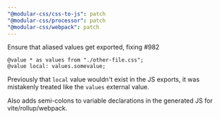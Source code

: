 ```yaml
---
"@modular-css/css-to-js": patch
"@modular-css/processor": patch
"@modular-css/webpack": patch
---
```


Ensure that aliased values get exported, fixing #982

```
@value * as values from "./other-file.css";
@value local: values.somevalue;
```

Previously that `local` value wouldn't exist in the JS exports, it was mistakenly treated like the `values` external value.

Also adds semi-colons to variable declarations in the generated JS for vite/rollup/webpack.
